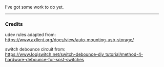 I've got some work to do yet.

---
### Credits
udev rules adapted from:\
https://www.axllent.org/docs/view/auto-mounting-usb-storage/

switch debounce circuit from:\
https://www.logiswitch.net/switch-debounce-diy_tutorial/method-4-hardware-debounce-for-spst-switches
